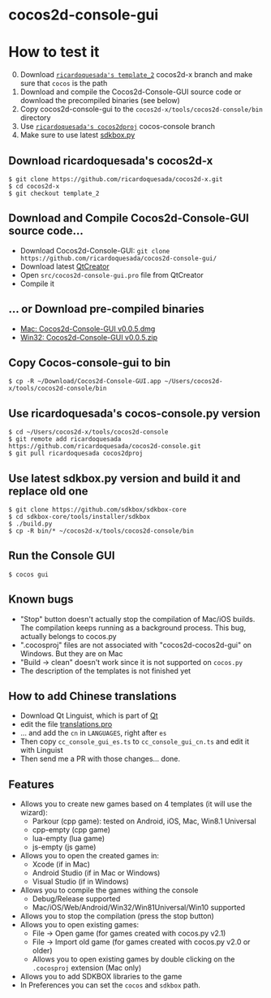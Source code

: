 # cocos2d-console-gui

# How to test it

0. Download [`ricardoquesada's template_2`](https://github.com/ricardoquesada/cocos2d-x/tree/template_2) cocos2d-x branch and make sure that `cocos` is the path
1. Download and compile the Cocos2d-Console-GUI source code or download the precompiled binaries (see below)
2. Copy cocos2d-console-gui to the `cocos2d-x/tools/cocos2d-console/bin` directory
3. Use [`ricardoquesada's cocos2dproj`](https://github.com/ricardoquesada/cocos2d-console/tree/cocos2dproj) cocos-console branch
4. Make sure to use latest [sdkbox.py](https://github.com/sdkbox/sdkbox-core)

## Download ricardoquesada's cocos2d-x
```
$ git clone https://github.com/ricardoquesada/cocos2d-x.git
$ cd cocos2d-x
$ git checkout template_2
```

## Download and Compile Cocos2d-Console-GUI source code...

* Download Cocos2d-Console-GUI: `git clone https://github.com/ricardoquesada/cocos2d-console-gui/`
* Download latest [QtCreator](http://www.qt.io/download/)
* Open `src/cocos2d-console-gui.pro` file from QtCreator
* Compile it

## ... or Download pre-compiled binaries

* [Mac: Cocos2d-Console-GUI v0.0.5.dmg](https://www.dropbox.com/s/8hxyhyibm6bitmv/cocos2d-console-gui-v0.0.5.dmg?dl=1)
* [Win32: Cocos2d-Console-GUI v0.0.5.zip](https://www.dropbox.com/s/b8oavs231bnm03i/cocos2d-console-gui-v0.0.5.zip?dl=1)

## Copy Cocos-console-gui to bin

```
$ cp -R ~/Download/Cocos2d-Console-GUI.app ~/Users/cocos2d-x/tools/cocos2d-console/bin
```

## Use ricardoquesada's cocos-console.py version

```
$ cd ~/Users/cocos2d-x/tools/cocos2d-console
$ git remote add ricardoquesada https://github.com/ricardoquesada/cocos2d-console.git
$ git pull ricardoquesada cocos2dproj
```

## Use latest sdkbox.py version and build it and replace old one

```
$ git clone https://github.com/sdkbox/sdkbox-core
$ cd sdkbox-core/tools/installer/sdkbox
$ ./build.py
$ cp -R bin/* ~/cocos2d-x/tools/cocos2d-console/bin
```

## Run the Console GUI

```
$ cocos gui
```

## Known bugs

* "Stop" button doesn't actually stop the compilation of Mac/iOS builds. The compilation keeps running as a background process. This bug, actually belongs to cocos.py
* ".cocosproj" files are not associated with "cocos2d-cocos2d-gui" on Windows. But they are on Mac
*  "Build -> clean" doesn't work since it is not supported on `cocos.py`
*  The description of the templates is not finished yet


## How to add Chinese translations

* Download Qt Linguist, which is part of [Qt](http://www.qt.io/download/)
* edit the file [translations.pro](https://github.com/ricardoquesada/cocos2d-console-gui/blob/master/translations/translations.pro)
* ... and add the `cn` in `LANGUAGES`, right after `es`
* Then copy `cc_console_gui_es.ts` to `cc_console_gui_cn.ts` and edit it with Linguist
* Then send me a PR with those changes... done.


## Features

* Allows you to create new games based on 4 templates (it will use the wizard):
  * Parkour (cpp game): tested on Android, iOS, Mac, Win8.1 Universal
  * cpp-empty (cpp game)
  * lua-empty (lua game)
  * js-empty (js game)
* Allows you to open the created games in:
  * Xcode (if in Mac)
  * Android Studio (if in Mac or Windows)
  * Visual Studio (if in Windows)
* Allows you to compile the games withing the console
  * Debug/Release supported
  * Mac/iOS/Web/Android/Win32/Win81Universal/Win10 supported
* Allows you to stop the compilation (press the stop button) 
* Allows you to open existing games:
  *  File -> Open game (for games created with cocos.py v2.1)
  *  File -> Import old game (for games created with cocos.py v2.0 or older)
  * Allows you to open existing games by double clicking on the `.cocosproj` extension (Mac only)
* Allows you to add SDKBOX libraries to the game
* In Preferences you can set the `cocos` and `sdkbox` path.
